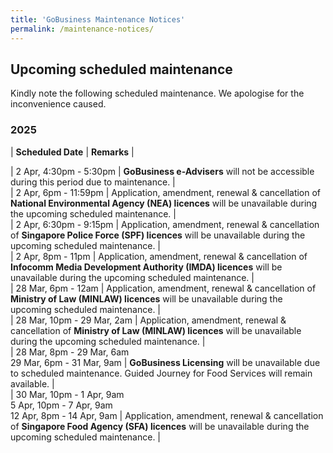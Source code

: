 ```yaml
---
title: 'GoBusiness Maintenance Notices'
permalink: /maintenance-notices/
---
```


## Upcoming scheduled maintenance

Kindly note the following scheduled maintenance. We apologise for the inconvenience caused. 


### 2025 

| **Scheduled Date** | **Remarks** |  


| 2 Apr, 4:30pm - 5:30pm | **GoBusiness e-Advisers** will not be accessible during this period due to maintenance. |    
| 2 Apr, 6pm - 11:59pm | Application, amendment, renewal & cancellation of **National Environmental Agency (NEA) licences** will be unavailable during the upcoming scheduled maintenance. |    
| 2 Apr, 6:30pm - 9:15pm | Application, amendment, renewal & cancellation of **Singapore Police Force (SPF) licences** will be unavailable during the upcoming scheduled maintenance. |     
| 2 Apr, 8pm - 11pm | Application, amendment, renewal & cancellation of **Infocomm Media Development Authority (IMDA) licences** will be unavailable during the upcoming scheduled maintenance. |        
| 28 Mar, 6pm - 12am | Application, amendment, renewal & cancellation of **Ministry of Law (MINLAW) licences** will be unavailable during the upcoming scheduled maintenance. |                            
| 28 Mar, 10pm - 29 Mar, 2am | Application, amendment, renewal & cancellation of **Ministry of Law (MINLAW) licences** will be unavailable during the upcoming scheduled maintenance. |                            
| 28 Mar, 8pm - 29 Mar, 6am<br>29 Mar, 6pm - 31 Mar, 9am | **GoBusiness Licensing** will be unavailable due to scheduled maintenance. Guided Journey for Food Services will remain available. |   
| 30 Mar, 10pm - 1 Apr, 9am<br>5 Apr, 10pm - 7 Apr, 9am<br>12 Apr, 8pm - 14 Apr, 9am | Application, amendment, renewal & cancellation of **Singapore Food Agency (SFA) licences** will be unavailable during the upcoming scheduled maintenance. |              



<script src="/jquery/jquery.min.js"></script> <script src="/jquery/resize-tables.js"></script>
